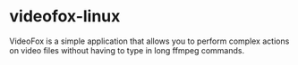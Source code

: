 # videofox-linux
VideoFox is a simple application that allows you to perform complex actions on video files without having to type in long ffmpeg commands.
